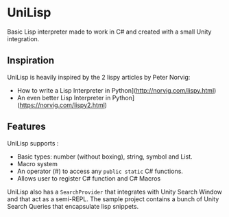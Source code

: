 # UniLisp

Basic Lisp interpreter made to work in C# and created with a small Unity integration.

## Inspiration
UniLisp is heavily inspired by the 2 lispy articles by Peter Norvig:

- How to write a Lisp Interpreter in Python](http://norvig.com/lispy.html)
- An even better Lisp Interpreter in Python](https://norvig.com/lispy2.html)

## Features
UniLisp supports :

- Basic types: number (without boxing), string, symbol and List.
- Macro system
- An operator (#) to access any `public static` C# functions.
- Allows user to register C# function and C# Macros

UniLisp also has a `SearchProvider` that integrates with Unity Search Window and that act as a semi-REPL. The sample project contains a bunch of Unity Search Queries that encapsulate lisp snippets.